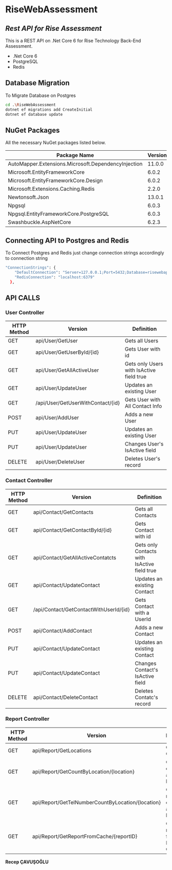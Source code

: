 # RiseWebAssessment
## _Rest API for Rise Assessment_


This is a REST API on .Net Core 6 for Rise Technology Back-End Assessment.

- .Net Core 6
- PostgreSQL
- Redis


## Database Migration

To Migrate Database on Postgres

```sh
cd .\RiseWebAssessment
dotnet ef migrations add CreateInitial
dotnet ef database update
```

## NuGet Packages

All the necessary NuGet packages listed below.

| Package Name | Version |
| ------ | ------ |
| AutoMapper.Extensions.Microsoft.DependencyInjection | 11.0.0 |
| Microsoft.EntityFrameworkCore | 6.0.2 |
| Microsoft.EntityFrameworkCore.Design | 6.0.2 |
| Microsoft.Extensions.Caching.Redis | 2.2.0 |
| Newtonsoft.Json | 13.0.1 |
| Npgsql | 6.0.3 |
| Npgsql.EntityFrameworkCore.PostgreSQL | 6.0.3 |
| Swashbuckle.AspNetCore | 6.2.3 |

## Connecting API to Postgres and Redis

To Connect Postgres and Redis just change connection strings accordingly to connection string

```sh
"ConnectionStrings": {
    "DefaultConnection": "Server=127.0.0.1;Port=5432;Database=risewebapi;User Id=postgres;Password=recep;",
    "RedisConnection": "localhost:6379"      
  },
```

## API CALLS
### User Controller

| HTTP Method | Version | Definition |
| ------ | ------ | ------ |
| GET | api/User/GetUser |  Gets all Users  |
| GET | api/User/GetUserById/{id} |  Gets User with id |
| GET | api/User/GetAllActiveUser |  Gets only Users with  IsActive field true |
| GET | api/User/UpdateUser |  Updates an existing User |
| GET | /api/User/GetUserWithContact/{id} |  Gets User with All Contact Info |
| POST | api/User/AddUser |  Adds a new User |
| PUT | api/User/UpdateUser |  Updates an existing User |
| PUT | api/User/UpdateUser |  Changes User's IsActive field |
| DELETE | api/User/DeleteUser |  Deletes User's record |

### Contact Controller

| HTTP Method | Version | Definition |
| ------ | ------ | ------ |
| GET | api/Contact/GetContacts |  Gets all Contacts  |
| GET | api/Contact/GetContactById/{id} |  Gets Contact with id |
| GET | api/Contact/GetAllActiveContatcts |  Gets only Contacts with  IsActive field true |
| GET | api/Contact/UpdateContact |  Updates an existing Contact |
| GET | /api/Contact/GetContactWithUserId/{id} |  Gets Contact with a UserId  |
| POST | api/Contact/AddContact |  Adds a new Contact |
| PUT | api/Contact/UpdateContact |  Updates an existing Contact |
| PUT | api/Contact/UpdateContact |  Changes Contact's IsActive field |
| DELETE | api/Contact/DeleteContact |  Deletes Contatc's record |

### Report Controller

| HTTP Method | Version | Definition |
| ------ | ------ | ------ |
| GET | api/Report/GetLocations |  Gets all Contacts  |
| GET | api/Report/GetCountByLocation/{location} |  Gets User count on a specific location |
| GET | api/Report/GetTelNumberCountByLocation/{location} |  Gets tel number count on a specific location |
| GET | api/Report/GetReportFromCache/{reportID} |  Gets old reports from Redis Cache |


**Recep ÇAVUŞOĞLU**
